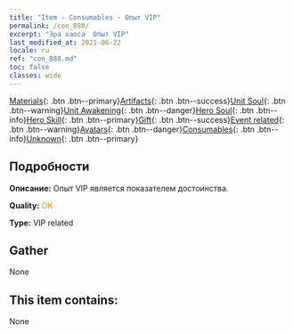 ```yaml
---
title: "Item - Consumables - Опыт VIP"
permalink: /con_888/
excerpt: "Эра хаоса  Опыт VIP"
last_modified_at: 2021-06-22
locale: ru
ref: "con_888.md"
toc: false
classes: wide
---
```

 [Materials](/ItemsRU/){: .btn .btn--primary}[Artifacts](/ItemsRU/Artifacts/){: .btn .btn--success}[Unit Soul](/ItemsRU/UnitSoul/){: .btn .btn--warning}[Unit Awakening](/ItemsRU/UnitAwakening/){: .btn .btn--danger}[Hero Soul](/ItemsRU/HeroSoul/){: .btn .btn--info}[Hero Skill](/ItemsRU/HeroSkill/){: .btn .btn--primary}[Gift](/ItemsRU/Gift/){: .btn .btn--success}[Event related](/ItemsRU/Events/){: .btn .btn--warning}[Avatars](/ItemsRU/Avatars/){: .btn .btn--danger}[Consumables](/ItemsRU/Consumables/){: .btn .btn--info}[Unknown](/ItemsRU/Unknown/){: .btn .btn--primary}

## Подробности
 **Описание:** Опыт VIP является показателем достоинства.

 **Quality:** <span style="color: #FF8C00">OK</span>

 **Type:** VIP related

## Gather

  None

## This item contains:

  None

